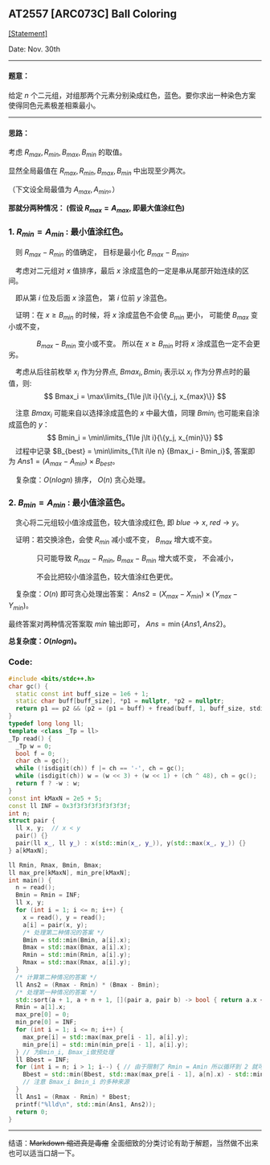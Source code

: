 ## AT2557 [ARC073C] Ball Coloring

[[Statement]](https://www.luogu.com.cn/problem/AT2557)

Date: Nov. 30th

---
#### 题意：
给定 $n$ 个二元组，对组那两个元素分别染成红色，蓝色。要你求出一种染色方案使得同色元素极差相乘最小。

---
#### 思路：
考虑 $R_{max}, R_{min}, B_{max}, B_{min}$ 的取值。

显然全局最值在 $R_{max}, R_{min}, B_{max}, B_{min}$ 中出现至少两次。
  
（下文设全局最值为 $A_{max}, A_{min}$。）
  
**那就分两种情况： (假设 $R_{max} = A_{max}$, 即最大值涂红色)**
  
### 1. $R_{min} = A_{min}$ : 最小值涂红色。

&emsp;则 $R_{max} - R_{min}$ 的值确定， 目标是最小化 $B_{max} - B_{min}$。
   
&emsp;考虑对二元组对 $x$ 值排序，最后 $x$ 涂成蓝色的一定是串从尾部开始连续的区间。
   
&emsp;即从第 $i$ 位及后面 $x$ 涂蓝色， 第 $i$ 位前 $y$ 涂蓝色。
   
&emsp;证明：在 $x \ge B_{min}$ 的时候，将 $x$ 涂成蓝色不会使 $B_{min}$ 更小， 可能使 $B_{max}$ 变小或不变，
   
&emsp;&emsp;&emsp;&emsp;$B_{max} - B_{min}$ 变小或不变。 所以在 $x \ge B_{min}$ 时将 $x$ 涂成蓝色一定不会更劣。
   
&emsp;考虑从后往前枚举 $x_i$ 作为分界点, $Bmax_i, Bmin_i$ 表示以 $x_i$ 作为分界点时的最值，则:
$$
Bmax_i = \max\limits_{1\le j\lt i}{\{y_j, x_{max}\}}
$$
      
&emsp;注意 $Bmax_i$ 可能来自以选择涂成蓝色的 $x$ 中最大值，同理 $Bmin_i$ 也可能来自涂成蓝色的 $y$：
$$
Bmin_i = \min\limits_{1\le j\lt i}{\{y_j, x_{min}\}}
$$
&emsp;过程中记录 $B_{best} = \min\limits_{1\lt i\le n} {Bmax_i - Bmin_i}$, 答案即为 $Ans1 = (A_{max} - A_{min}) \times B_{best}$。
   
&emsp;复杂度：$O(nlogn)$ 排序， $O(n)$ 贪心处理。
### 2. $B_{min} = A_{min}$ : 最小值涂蓝色。
&emsp;贪心将二元组较小值涂成蓝色，较大值涂成红色, 即 $blue \to x$, $red \to y$。
      
&emsp;证明：若交换涂色，会使 $R_{min}$ 减小或不变， $B_{max}$ 增大或不变。
      
&emsp;&emsp;&emsp;&emsp;只可能导致 $R_{max} - R_{min}$, $B_{max} - B_{min}$ 增大或不变， 不会减小，
           
&emsp;&emsp;&emsp;&emsp;不会比把较小值涂蓝色，较大值涂红色更优。
           
&emsp;复杂度：$O(n)$ 即可贪心处理出答案： $Ans2 = (X_{max} - X_{min}) \times (Y_{max} - Y_{min})$。
  
最终答案对两种情况答案取 $min$ 输出即可， $Ans = \min {\{Ans1, Ans2\}}$。
  
  **总复杂度：$O(nlogn)$。**
   
### Code:

```cpp
#include <bits/stdc++.h>
char gc() {
  static const int buff_size = 1e6 + 1;
  static char buff[buff_size], *p1 = nullptr, *p2 = nullptr;
  return p1 == p2 && (p2 = (p1 = buff) + fread(buff, 1, buff_size, stdin), p1 == p2) ? EOF : *p1++;
}
typedef long long ll;
template <class _Tp = ll>
_Tp read() {
  _Tp w = 0;
  bool f = 0;
  char ch = gc();
  while (!isdigit(ch)) f |= ch == '-', ch = gc();
  while (isdigit(ch)) w = (w << 3) + (w << 1) + (ch ^ 48), ch = gc();
  return f ? -w : w;
}
const int kMaxN = 2e5 + 5;
const ll INF = 0x3f3f3f3f3f3f3f3f;
int n;
struct pair {
  ll x, y;  // x < y
  pair() {}
  pair(ll x_, ll y_) : x(std::min(x_, y_)), y(std::max(x_, y_)) {}
} a[kMaxN];

ll Rmin, Rmax, Bmin, Bmax;
ll max_pre[kMaxN], min_pre[kMaxN];
int main() {
  n = read();
  Bmin = Rmin = INF;
  ll x, y;
  for (int i = 1; i <= n; i++) {
    x = read(), y = read();
    a[i] = pair(x, y);
    /* 处理第二种情况的答案 */
    Bmin = std::min(Bmin, a[i].x);
    Bmax = std::max(Bmax, a[i].x);
    Rmin = std::min(Rmin, a[i].y);
    Rmax = std::max(Rmax, a[i].y);
  }
  /* 计算第二种情况的答案 */
  ll Ans2 = (Rmax - Rmin) * (Bmax - Bmin);
  /* 处理第一种情况的答案 */
  std::sort(a + 1, a + n + 1, [](pair a, pair b) -> bool { return a.x < b.x; }); // 这里用lambda表达式作为cmp函数 按x升序排序
  Rmin = a[1].x;
  max_pre[0] = 0;
  min_pre[0] = INF;
  for (int i = 1; i <= n; i++) {
    max_pre[i] = std::max(max_pre[i - 1], a[i].y); 
    min_pre[i] = std::min(min_pre[i - 1], a[i].y);
  } // 为Bmin_i, Bmax_i做预处理
  ll Bbest = INF;
  for (int i = n; i > 1; i--) { // 由于限制了 Rmin = Amin 所以循环到 2 就可以结束了， 最小的 x 留给 Rmin
    Bbest = std::min(Bbest, std::max(max_pre[i - 1], a[n].x) - std::min(min_pre[i], a[i].x));
    // 注意 Bmax_i Bmin_i 的多种来源
  }
  ll Ans1 = (Rmax - Rmin) * Bbest;
  printf("%lld\n", std::min(Ans1, Ans2));
  return 0;
}
```
---
结语：~~Markdown 缩进真是毒瘤~~ 全面细致的分类讨论有助于解题，当然做不出来也可以适当口胡一下。